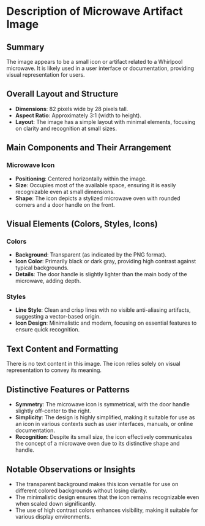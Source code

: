 # Description of Microwave Artifact Image

## Summary
The image appears to be a small icon or artifact related to a Whirlpool microwave. It is likely used in a user interface or documentation, providing visual representation for users.

## Overall Layout and Structure
- **Dimensions**: 82 pixels wide by 28 pixels tall.
- **Aspect Ratio**: Approximately 3:1 (width to height).
- **Layout**: The image has a simple layout with minimal elements, focusing on clarity and recognition at small sizes.

## Main Components and Their Arrangement

### Microwave Icon
- **Positioning**: Centered horizontally within the image.
- **Size**: Occupies most of the available space, ensuring it is easily recognizable even at small dimensions.
- **Shape**: The icon depicts a stylized microwave oven with rounded corners and a door handle on the front.

## Visual Elements (Colors, Styles, Icons)

### Colors
- **Background**: Transparent (as indicated by the PNG format).
- **Icon Color**: Primarily black or dark gray, providing high contrast against typical backgrounds.
- **Details**: The door handle is slightly lighter than the main body of the microwave, adding depth.

### Styles
- **Line Style**: Clean and crisp lines with no visible anti-aliasing artifacts, suggesting a vector-based origin.
- **Icon Design**: Minimalistic and modern, focusing on essential features to ensure quick recognition.

## Text Content and Formatting

There is no text content in this image. The icon relies solely on visual representation to convey its meaning.

## Distinctive Features or Patterns
- **Symmetry**: The microwave icon is symmetrical, with the door handle slightly off-center to the right.
- **Simplicity**: The design is highly simplified, making it suitable for use as an icon in various contexts such as user interfaces, manuals, or online documentation.
- **Recognition**: Despite its small size, the icon effectively communicates the concept of a microwave oven due to its distinctive shape and handle.

## Notable Observations or Insights
- The transparent background makes this icon versatile for use on different colored backgrounds without losing clarity.
- The minimalistic design ensures that the icon remains recognizable even when scaled down significantly.
- The use of high contrast colors enhances visibility, making it suitable for various display environments.